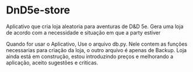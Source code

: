# DnD5e-store
Aplicativo que cria loja aleatoria para aventuras de D&amp;D 5e. Gera uma loja de acordo com a necessidade e situação em que a party estiver

Quando for usar o Aplicativo, Use o arquivo db.py. Nele contem as funções necessarias para criação da loja, o outro arquivo é apenas de Backup.
Loja ainda está em construção, estou introduzindo preços e melhorando a aplicação, aceito sugestões e criticas.
